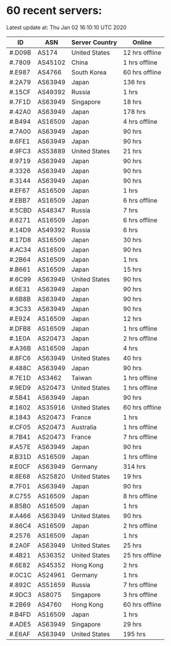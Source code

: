 # 60 recent servers:

Latest update at: Thu Jan 02 16:10:10 UTC 2020

| ID | ASN | Server Country | Online |
| -- | --- | -------------- | ------ |
| #.D09B | AS174 | United States | 12 hrs offline |
| #.7809 | AS45102 | China | 1 hrs offline |
| #.E987 | AS4766 | South Korea | 60 hrs offline |
| #.2A79 | AS63949 | Japan | 136 hrs |
| #.15CF | AS49392 | Russia | 1 hrs |
| #.7F1D | AS63949 | Singapore | 18 hrs |
| #.42A0 | AS63949 | Japan | 178 hrs |
| #.B494 | AS16509 | Japan | 4 hrs offline |
| #.7A00 | AS63949 | Japan | 90 hrs |
| #.6FE1 | AS63949 | Japan | 90 hrs |
| #.9FC3 | AS53889 | United States | 21 hrs |
| #.9719 | AS63949 | Japan | 90 hrs |
| #.3326 | AS63949 | Japan | 90 hrs |
| #.3144 | AS63949 | Japan | 90 hrs |
| #.EF67 | AS16509 | Japan | 1 hrs |
| #.EBB7 | AS16509 | Japan | 6 hrs offline |
| #.5CBD | AS48347 | Russia | 7 hrs |
| #.6271 | AS16509 | Japan | 6 hrs offline |
| #.14D9 | AS49392 | Russia | 6 hrs |
| #.17D8 | AS16509 | Japan | 30 hrs |
| #.AC34 | AS16509 | Japan | 90 hrs |
| #.2B64 | AS16509 | Japan | 1 hrs |
| #.B661 | AS16509 | Japan | 15 hrs |
| #.6C99 | AS63949 | United States | 90 hrs |
| #.6E31 | AS63949 | Japan | 90 hrs |
| #.6B8B | AS63949 | Japan | 90 hrs |
| #.3C33 | AS63949 | Japan | 90 hrs |
| #.E924 | AS16509 | Japan | 12 hrs |
| #.DFB8 | AS16509 | Japan | 1 hrs offline |
| #.1E0A | AS20473 | Japan | 2 hrs offline |
| #.A36B | AS16509 | Japan | 4 hrs |
| #.8FC6 | AS63949 | United States | 40 hrs |
| #.488C | AS63949 | Japan | 90 hrs |
| #.7E1D | AS3462 | Taiwan | 1 hrs offline |
| #.9ED9 | AS20473 | United States | 1 hrs offline |
| #.5B41 | AS63949 | Japan | 90 hrs |
| #.1602 | AS35916 | United States | 60 hrs offline |
| #.1843 | AS20473 | France | 1 hrs |
| #.CF05 | AS20473 | Australia | 1 hrs offline |
| #.7B41 | AS20473 | France | 7 hrs offline |
| #.A57E | AS63949 | Japan | 90 hrs |
| #.B31D | AS16509 | Japan | 1 hrs offline |
| #.E0CF | AS63949 | Germany | 314 hrs |
| #.8E68 | AS25820 | United States | 19 hrs |
| #.7F01 | AS63949 | Japan | 90 hrs |
| #.C755 | AS16509 | Japan | 8 hrs offline |
| #.B5B0 | AS16509 | Japan | 1 hrs |
| #.A466 | AS63949 | United States | 90 hrs |
| #.86C4 | AS16509 | Japan | 2 hrs offline |
| #.2576 | AS16509 | Japan | 1 hrs |
| #.2A0F | AS63949 | United States | 25 hrs |
| #.4B21 | AS36352 | United States | 25 hrs offline |
| #.6E82 | AS45352 | Hong Kong | 2 hrs |
| #.0C1C | AS24961 | Germany | 1 hrs |
| #.892C | AS51659 | Russia | 7 hrs offline |
| #.9DC3 | AS8075 | Singapore | 3 hrs offline |
| #.2B69 | AS4760 | Hong Kong | 60 hrs offline |
| #.B4FD | AS16509 | Japan | 1 hrs |
| #.ADE5 | AS63949 | Singapore | 29 hrs |
| #.E6AF | AS63949 | United States | 195 hrs |

